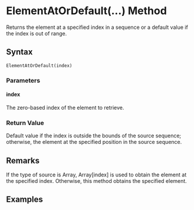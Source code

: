 # ElementAtOrDefault(...) Method
Returns the element at a specified index in a sequence or a default value if the index is out of range.

## Syntax
```
ElementAtOrDefault(index)
```

### Parameters

#### index
The zero-based index of the element to retrieve.

### Return Value
Default value if the index is outside the bounds of the source sequence; otherwise, the element at the specified position in the source sequence.


## Remarks
If the type of source is Array, Array[index] is used to obtain the element at the specified index. Otherwise, this method obtains the specified element.


## Examples



